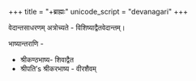 +++
title = "+ब्राह्मः"
unicode_script = "devanagari"
+++

वेदान्तसाधरणम् अत्रोच्यते - विशिष्याद्वैतवेदान्तम्।


भाष्यान्तराणि - 

- श्रीकण्ठभाष्य- शिवाद्वैत
- श्रीपति’s श्रीकरभाष्य - वीरशैवम्

